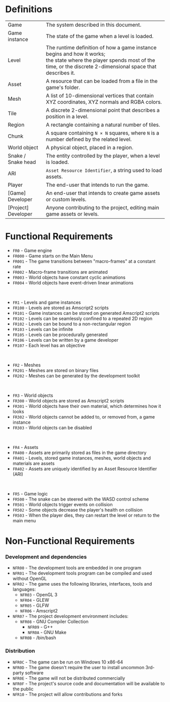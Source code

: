 # Definitions

<table>
	<tr>
		<td> Game </td>
		<td> The system described in this document. </td>
	</tr> <tr>
		<td> Game instance </td>
		<td> The state of the game when a level is loaded. </td>
	</tr> <tr>
		<td> Level </td>
		<td> The runtime definition of how a game instance begins and how it works; <br/>
		     the state where the player spends most of the time, or
		     the discrete 2-dimensional space that describes it. </td>
	</tr> <tr>
		<td> Asset </td>
		<td> A resource that can be loaded from a file in the game's folder. </td>
	</tr> <tr>
		<td> Mesh </td>
		<td> A list of 10-dimensional vertices that contain XYZ coordinates,
		     XYZ normals and RGBA colors. </td>
	</tr> <tr>
		<td> Tile </td>
		<td> A discrete 2-dimensional point that describes a position in a level. </td>
	</tr> <tr>
		<td> Region </td>
		<td> A rectangle containing a natural number of tiles. </td>
	</tr> <tr>
		<td> Chunk </td>
		<td> A square containing <code>N × N</code> squares, where <code>N</code> is
		     a number defined by the related level. </td>
	</tr> <tr>
		<td> World object </td>
		<td> A physical object, placed in a region. </td>
	</tr> <tr>
		<td> Snake / <br/> Snake head </td>
		<td> The entity controlled by the player, when a level is loaded. </td>
	</tr> <tr>
	</tr> <tr>
		<td> ARI </td>
		<td> <code>Asset Resource Identifier</code>, a string used to load assets. </td>
	</tr>
		<td> Player </td>
		<td> The end-user that intends to run the game. </td>
	</tr> <tr>
		<td> [Game] Developer </td>
		<td> An end-user that intends to create game assets or custom levels. </td>
	</tr> <tr>
		<td> [Project] Developer </td>
		<td> Anyone contributing to the project, editing main game assets or levels. </td>
	</tr>
</table>


# Functional Requirements

- `FR0`   - Game engine
- `FR000` - Game starts on the Main Menu
- `FR001` - The game transitions between "macro-frames" at a constant rate
- `FR002` - Macro-frame transitions are animated
- `FR003` - World objects have constant cyclic animations
- `FR004` - World objects have event-driven linear animations

<br/>

- `FR1`   - Levels and game instances
- `FR100` - Levels are stored as Amscript2 scripts
- `FR101` - Game instances can be stored on generated Amscript2 scripts
- `FR102` - Levels can be seamlessly confined to a repeated 2D region
- `FR102` - Levels can be bound to a non-rectangular region
- `FR103` - Levels can be infinite
- `FR105` - Levels can be procedurally generated
- `FR106` - Levels can be written by a game developer
- `FR107` - Each level has an objective

<br/>

- `FR2`   - Meshes
- `FR201` - Meshes are stored on binary files
- `FR202` - Meshes can be generated by the development toolkit

<br/>

- `FR3`   - World objects
- `FR300` - World objects are stored as Amscript2 scripts
- `FR301` - World objects have their own material, which determines how it looks
- `FR302` - World objects cannot be added to, or removed from, a game instance
- `FR303` - World objects can be disabled

<br/>

- `FR4`   - Assets
- `FR400` - Assets are primarily stored as files in the game directory
- `FR401` - Levels, stored game instances, meshes, world objects and materials are assets
- `FR402` - Assets are uniquely identified by an Asset Resource Identifier (ARI)

<br/>

- `FR5`   - Game logic
- `FR500` - The snake can be steered with the WASD control scheme
- `FR501` - World objects trigger events on collision
- `FR502` - Some objects decrease the player's health on collision
- `FR503` - When the player dies, they can restart the level or return to the main menu


# Non-Functional Requirements

### Development and dependencies

- `NFR00` - The development tools are embedded in one program
- `NFR01` - The development tools program can be compiled and used without OpenGL
- `NFR02` - The game uses the following libraries, interfaces, tools and languages:
  - `NFR03` - OpenGL 3
  - `NFR04` - GLEW
  - `NFR05` - GLFW
  - `NFR06` - Amscript2
- `NFR07` - The project development environment includes:
  - `NFR08` - GNU Compiler Collection
    - `NFR09` - G++
    - `NFR0A` - GNU Make
  - `NFR0B` - /bin/bash

### Distribution

- `NFR0C` - The game can be run on Windows 10 x86-64
- `NFR0D` - The game doesn't require the user to install uncommon 3rd-party software
- `NFR0E` - The game will not be distributed commercially
- `NFR0F` - The project's source code and documentation will be available to the public
- `NFR10` - The project will allow contributions and forks
